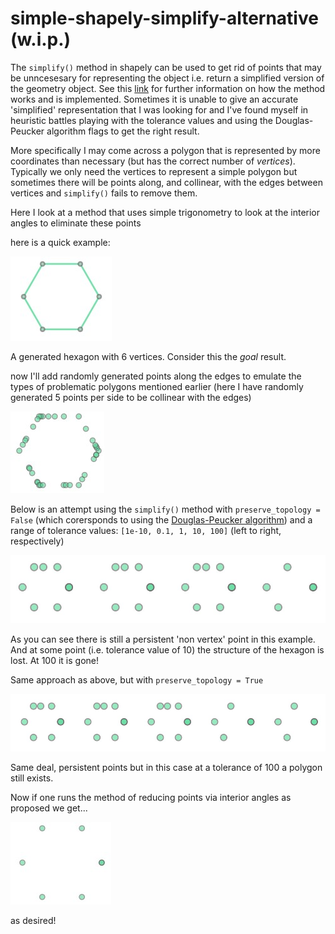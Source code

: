 # simple-shapely-simplify-alternative (w.i.p.)

The `simplify()` method in shapely can be used to get rid of points that may be unncesesary for representing the object i.e. return a simplified version of the geometry object. See this [link](https://shapely.readthedocs.io/en/stable/manual.html#object.simplify) for further information on how the method works and is implemented. Sometimes it is unable to give an accurate 'simplified' representation that I was looking for and I've found myself in heuristic battles playing with the tolerance values and using the Douglas-Peucker algorithm flags to get the right result.

More specifically I may come across a polygon that is represented by more coordinates than necessary (but has the correct number of *vertices*). Typically we only need the vertices to represent a simple polygon but sometimes there will be points along, and collinear, with the edges between vertices and `simplify()` fails to remove them.

Here I look at a method that uses simple trigonometry to look at the interior angles to eliminate these points

here is a quick example:

![test1](./pics/hex1.jpg) 

A generated hexagon with 6 vertices. Consider this the *goal* result.

now I'll add randomly generated points along the edges to emulate the types of problematic polygons mentioned earlier (here I have randomly generated 5 points per side to be collinear with the edges)

![test2](./pics/hex1_degen.jpg)


Below is an attempt using the  `simplify()` method with `preserve_topology = False` (which corersponds to using the [Douglas-Peucker algorithm](https://en.wikipedia.org/wiki/Ramer%E2%80%93Douglas%E2%80%93Peucker_algorithm))  and a range of tolerance values: `[1e-10, 0.1, 1, 10, 100]` (left to right, respectively)

![test simplify no topology](./pics/hex_simple_notopology.jpg)

As you can see there is still a persistent 'non vertex' point in this example. And at some point (i.e. tolerance value of 10) the structure of the hexagon is lost. At 100 it is gone!

Same approach as above, but with `preserve_topology = True`

![test simplify topology](./pics/hex_simple_topology.jpg)

Same deal, persistent points but in this case at a tolerance of 100 a polygon still exists.


Now if one runs the method of reducing points via interior angles as proposed we get...

![test3](./pics/hex1_interior.jpg)

as desired!

